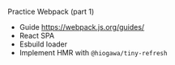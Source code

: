 Practice Webpack (part 1)

- Guide https://webpack.js.org/guides/
- React SPA
- Esbuild loader
- Implement HMR with `@hiogawa/tiny-refresh`
